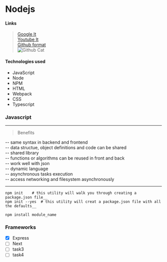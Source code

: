 # Nodejs


#### Links

> [Google It](https://google.com)  
> [Youtube It](https://youtube.com)  
> [Github format](https://docs.github.com/en/github/writing-on-github/getting-started-with-writing-and-formatting-on-github/basic-writing-and-formatting-syntax)  
> ![Github Cat](https://docs.github.com/assets/cb-319866/images/help/writing/image-rendered.png)

<!-- This content will not appear in the rendered Markdown -->


#### Technologies used

- JavaScript
- Node
- NPM
- HTML
- Webpack
- CSS
- Typescript

### Javascript

---

> Benefits

-- same syntax in backend and frontend  
-- data structue, object definitions and code can be shared  
-- shared library  
-- functions or algorithms can be reused in front and back  
-- work well with json  
-- dynamic language  
-- asynchronous tasks execution  
-- access networking and filesystem asynchronously  

---

```
npm init 	# this utility will walk you through creating a package.json file__
npm init --yes 	# this utility will creat a package.json file with all the defaults__

npm install module_name

```

### Frameworks

- [X] Express
- [ ] Next
- [ ] task3
- [ ] task4

